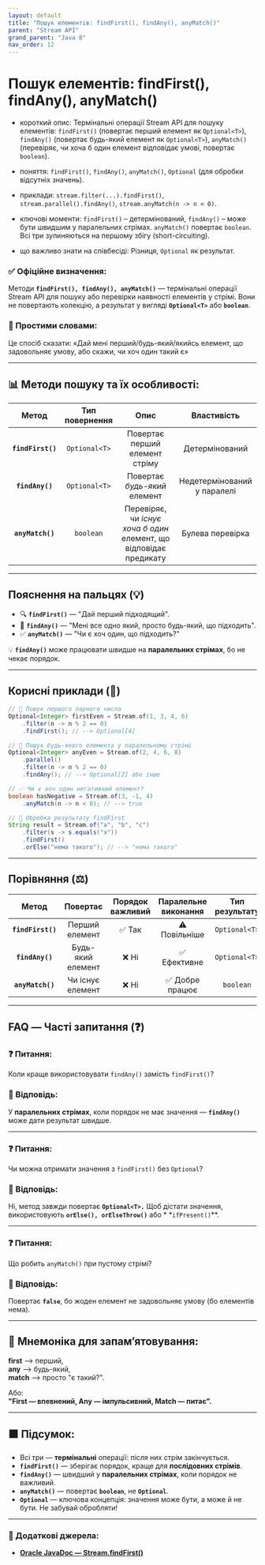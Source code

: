```yaml
---
layout: default
title: "Пошук елементів: findFirst(), findAny(), anyMatch()"
parent: "Stream API"
grand_parent: "Java 8"
nav_order: 12
---
```


# Пошук елементів: findFirst(), findAny(), anyMatch()

* короткий опис: Термінальні операції Stream API для пошуку елементів: `findFirst()` (повертає перший елемент як `Optional<T>`), `findAny()` (повертає будь-який елемент як `Optional<T>`), `anyMatch()` (перевіряє, чи хоча б один елемент відповідає умові, повертає `boolean`).

* поняття: `findFirst()`, `findAny()`, `anyMatch()`, `Optional` (для обробки відсутніх значень).

* приклади: `stream.filter(...).findFirst()`, `stream.parallel().findAny()`, `stream.anyMatch(n -> n < 0)`.

* ключові моменти: `findFirst()` – детермінований, `findAny()` – може бути швидшим у паралельних стрімах. `anyMatch()` повертає `boolean`. Всі три зупиняються на першому збігу (short-circuiting).

* що важливо знати на співбесіді: Різниця, `Optional` як результат.

### **✅ Офіційне визначення:**

Методи **`findFirst(), findAny(), anyMatch()`** — термінальні операції Stream API для пошуку або перевірки наявності елементів у стрімі. Вони не повертають колекцію, а результат у вигляді **`Optional<T>`** або **`boolean`**.

### **🧠 Простими словами:**

Це спосіб сказати: «Дай мені перший/будь-який/якийсь елемент, що задовольняє умову, або скажи, чи хоч один такий є»

---

## 📊 **Методи пошуку та їх особливості:**

|       Метод       | Тип повернення |                                Опис                                |         Властивість         |
|:-----------------:|:--------------:|:------------------------------------------------------------------:|:---------------------------:|
| **`findFirst()`** | `Optional<T>`  |                   Повертає перший елемент стріму                   |       Детермінований        |
|  **`findAny()`**  | `Optional<T>`  |                    Повертає *будь-який* елемент                    | Недетермінований у паралелі |
| **`anyMatch()`**  |   `boolean`    | Перевіряє, чи *існує хоча б один* елемент, що відповідає предикату |      Булева перевірка       |

---

## **Пояснення на пальцях (💡)**

* 🔍 **`findFirst()`** — "Дай перший підходящий".
* 🎲 **`findAny()`** — "Мені все одно який, просто будь-який, що підходить".
* ✅ **`anyMatch()`** — "Чи є хоч один, що підходить?"

💡 **`findAny()`** може працювати швидше на **паралельних стрімах**, бо не чекає порядок.

---

## **Корисні приклади (🧪)**

```java
// 🔎 Пошук першого парного числа
Optional<Integer> firstEven = Stream.of(1, 3, 4, 6)
    .filter(n -> n % 2 == 0)
    .findFirst(); // --> Optional[4]
```

```java
// 🎯 Пошук будь-якого елемента у паралельному стрімі
Optional<Integer> anyEven = Stream.of(2, 4, 6, 8)
    .parallel()
    .filter(n -> n % 2 == 0)
    .findAny(); // --> Optional[2] або інше
```

```java
// ✅ Чи є хоч один негативний елемент?
boolean hasNegative = Stream.of(3, -1, 4)
    .anyMatch(n -> n < 0); // --> true
```

```java
// 🔁 Обробка результату findFirst
String result = Stream.of("a", "b", "c")
    .filter(s -> s.equals("x"))
    .findFirst()
    .orElse("нема такого"); // --> "нема такого"
```

---

## **Порівняння (⚖️)**

|       Метод       |     Повертає      | Порядок важливий | Паралельне виконання | Тип результату |
|:-----------------:|:-----------------:|:----------------:|:--------------------:|:--------------:|
| **`findFirst()`** |  Перший елемент   |      ✅ Так       |    ⚠️ Повільніше     | `Optional<T>`  |
|  **`findAny()`**  | Будь-який елемент |       ❌ Ні       |     ✅ Ефективне      | `Optional<T>`  |
| **`anyMatch()`**  | Чи існує елемент  |       ❌ Ні       |    ✅ Добре працює    |   `boolean`    |

---

## **FAQ — Часті запитання (❓)**

### **❓ Питання:**

 Коли краще використовувати `findAny()` замість `findFirst()`?

### **💬 Відповідь:**

У **паралельних стрімах**, коли порядок не має значення — **`findAny()`** може дати результат швидше.

---

### **❓ Питання:**

 Чи можна отримати значення з `findFirst()` без `Optional`?

### **💬 Відповідь:**

Ні, метод завжди повертає **`Optional<T>.`** Щоб дістати значення, використовують **`orElse(), orElseThrow()`** або *
*`ifPresent()`**.

---

### **❓ Питання:**

 Що робить `anyMatch()` при пустому стрімі?

### **💬 Відповідь:**

Повертає **`false`**, бо жоден елемент не задовольняє умову (бо елементів нема).

---

## **🧠 Мнемоніка для запам’ятовування:**

**first** --> перший,  
**any** --> будь-який,  
**match** --> просто "є такий?".

Або:  
**"First — впевнений, Any — імпульсивний, Match — питає".**

---

## **🟩 Підсумок:**

* Всі три — **термінальні** операції: після них стрім закінчується.
* **`findFirst()`** — зберігає порядок, краще для **послідовних стрімів**.
* **`findAny()`** — швидший у **паралельних стрімах**, коли порядок не важливий.
* **`anyMatch()`** — повертає **`boolean`**, не **`Optional`**.
* **`Optional`** — ключова концепція: значення може бути, а може й не бути. Не забувай обробляти\!

---

### **🔗 Додаткові джерела:**

* [**Oracle JavaDoc — Stream.findFirst()**](https://docs.oracle.com/javase/8/docs/api/java/util/stream/Stream.html#findFirst--)
